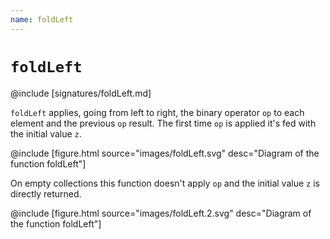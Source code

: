 ```yaml
---
name: foldLeft
---
```


# `foldLeft`

@include [signatures/foldLeft.md]

`foldLeft` applies, going from left to right, the binary operator `op` to each element and the previous `op` result.
The first time `op` is applied it's fed with the initial value `z`.

@include [figure.html source="images/foldLeft.svg" desc="Diagram of the function foldLeft"]

On empty collections this function doesn't apply `op` and the initial value `z` is directly returned.

@include [figure.html source="images/foldLeft.2.svg" desc="Diagram of the function foldLeft"]

